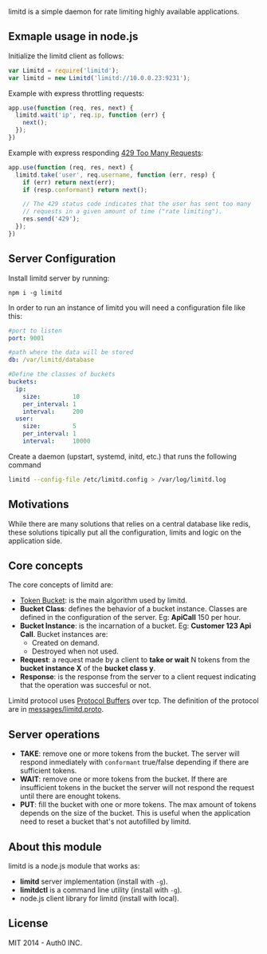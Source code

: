 limitd is a simple daemon for rate limiting highly available applications.

## Exmaple usage in node.js

Initialize the limitd client as follows:

```javascript
var Limitd = require('limitd');
var limitd = new Limitd('limitd://10.0.0.23:9231');
```

Example with express throttling requests:

```javascript
app.use(function (req, res, next) {
  limitd.wait('ip', req.ip, function (err) {
    next();
  });
})
```

Example with express responding [429 Too Many Requests](http://tools.ietf.org/html/rfc6585#section-4):

~~~javascript
app.use(function (req, res, next) {
  limitd.take('user', req.username, function (err, resp) {
    if (err) return next(err);
    if (resp.conformant) return next();

    // The 429 status code indicates that the user has sent too many
    // requests in a given amount of time ("rate limiting").
    res.send('429');
  });
})
~~~

## Server Configuration

Install limitd server by running:

```
npm i -g limitd
```

In order to run an instance of limitd you will need a configuration file like this:

```yaml
#port to listen
port: 9001

#path where the data will be stored
db: /var/limitd/database

#Define the classes of buckets
buckets:
  ip:
    size:         10
    per_interval: 1
    interval:     200
  user:
    size:         5
    per_interval: 1
    interval:     10000
```

Create a daemon (upstart, systemd, initd, etc.) that runs the following command

```bash
limitd --config-file /etc/limitd.config > /var/log/limitd.log
```

## Motivations

While there are many solutions that relies on a central database like redis, these solutions tipically put all the configuration, limits and logic on the application side.

## Core concepts

The core concepts of limitd are:

-  [Token Bucket](http://en.wikipedia.org/wiki/Token_bucket): is the main algorithm used by limitd.
-  **Bucket Class**: defines the behavior of a bucket instance. Classes are defined in the configuration of the server. Eg: **ApiCall** 150 per hour.
-  **Bucket Instance**: is the incarnation of a bucket. Eg: **Customer 123 Api Call**. Bucket instances are:
    -  Created on demand.
    -  Destroyed when not used.
-  **Request**: a request made by a client to  **take or wait** N tokens from the **bucket instance X** of the **bucket class y**.
-  **Response**: is the response from the server to a client request indicating that the operation was succesful or not.

Limitd protocol uses [Protocol Buffers](https://developers.google.com/protocol-buffers) over tcp. The definition of the protocol are in [messages/limitd.proto](/blob/master/messages/limitd.proto).

## Server operations

-  **TAKE**: remove one or more tokens from the bucket. The server will respond inmediately with `conformant` true/false depending if there are sufficient tokens.
-  **WAIT**: remove one or more tokens from the bucket. If there are insufficient tokens in the bucket the server will not respond the request until there are enought tokens.
-  **PUT**: fill the bucket with one or more tokens. The max amount of tokens depends on the size of the bucket. This is useful when the application need to reset a bucket that's not autofilled by limitd.

## About this module

limitd is a node.js module that works as:

-  **limitd** server implementation (install with `-g`).
-  **limitdctl** is a command line utility (install with `-g`).
-  node.js client library for limitd  (install with local).

## License

MIT 2014 - Auth0 INC.